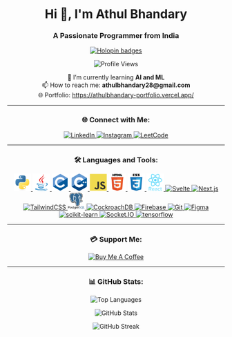 <h1 align="center">Hi 👋, I'm Athul Bhandary</h1>
<h3 align="center">A Passionate Programmer from India</h3>

<p align="center">
  <a href="https://holopin.io/@athul28">
    <img src="https://holopin.me/athul28" alt="Holopin badges" />
  </a>
</p>

<p align="center">
  <img src="https://komarev.com/ghpvc/?username=athul28&label=Profile%20views&color=0e75b6&style=flat" alt="Profile Views" />
</p>

<p align="center">
  🌱 I’m currently learning <b>AI and ML</b>
  <br />
  📫 How to reach me: <b>athulbhandary28@gmail.com</b>
  <br />
  🌐 Portfolio: <a href="https://athulbhandary-portfolio.vercel.app/">https://athulbhandary-portfolio.vercel.app/</a>
</p>

---

<h3 align="center">🌐 Connect with Me:</h3>
<p align="center">
  <a href="https://linkedin.com/in/athul-bhandary-0b1912247" target="_blank">
    <img src="https://img.shields.io/badge/LinkedIn-0077B5?style=for-the-badge&logo=linkedin&logoColor=white" alt="LinkedIn" />
  </a>
  <a href="https://instagram.com/athul_bhandary" target="_blank">
    <img src="https://img.shields.io/badge/Instagram-E4405F?style=for-the-badge&logo=instagram&logoColor=white" alt="Instagram" />
  </a>
  <a href="https://www.leetcode.com/codeninjaa28" target="_blank">
    <img src="https://img.shields.io/badge/LeetCode-FFA116?style=for-the-badge&logo=leetcode&logoColor=white" alt="LeetCode" />
  </a>
</p>

---

<h3 align="center">🛠️ Languages and Tools:</h3>
<p align="center">
  <!-- Programming Languages -->
  <a href="https://www.python.org" target="_blank">
    <img src="https://raw.githubusercontent.com/devicons/devicon/master/icons/python/python-original.svg" alt="Python" width="40" height="40"/>
  </a>
  <a href="https://www.java.com" target="_blank">
    <img src="https://raw.githubusercontent.com/devicons/devicon/master/icons/java/java-original.svg" alt="Java" width="40" height="40"/>
  </a>
  <a href="https://www.cprogramming.com/" target="_blank">
    <img src="https://raw.githubusercontent.com/devicons/devicon/master/icons/c/c-original.svg" alt="C" width="40" height="40"/>
  </a>
  <a href="https://www.w3schools.com/cpp/" target="_blank">
    <img src="https://raw.githubusercontent.com/devicons/devicon/master/icons/cplusplus/cplusplus-original.svg" alt="C++" width="40" height="40"/>
  </a>
  <a href="https://developer.mozilla.org/en-US/docs/Web/JavaScript" target="_blank">
    <img src="https://raw.githubusercontent.com/devicons/devicon/master/icons/javascript/javascript-original.svg" alt="JavaScript" width="40" height="40"/>
  </a>
  
  <!-- Web Development -->
  <a href="https://www.w3.org/html/" target="_blank">
    <img src="https://raw.githubusercontent.com/devicons/devicon/master/icons/html5/html5-original-wordmark.svg" alt="HTML" width="40" height="40"/>
  </a>
  <a href="https://www.w3schools.com/css/" target="_blank">
    <img src="https://raw.githubusercontent.com/devicons/devicon/master/icons/css3/css3-original-wordmark.svg" alt="CSS" width="40" height="40"/>
  </a>
  <a href="https://reactjs.org/" target="_blank">
    <img src="https://raw.githubusercontent.com/devicons/devicon/master/icons/react/react-original-wordmark.svg" alt="React" width="40" height="40"/>
  </a>
  <a href="https://svelte.dev" target="_blank">
    <img src="https://upload.wikimedia.org/wikipedia/commons/1/1b/Svelte_Logo.svg" alt="Svelte" width="40" height="40"/>
  </a>
  <a href="https://nextjs.org/" target="_blank">
    <img src="https://www.fathym.com/img/newnextjslogo.png" alt="Next.js" width="60" height="40"/>
  </a>
  <a href="https://tailwindcss.com/" target="_blank">
    <img src="https://www.vectorlogo.zone/logos/tailwindcss/tailwindcss-icon.svg" alt="TailwindCSS" width="40" height="40"/>
  </a>

  <!-- Databases -->
  <a href="https://www.postgresql.org" target="_blank">
    <img src="https://raw.githubusercontent.com/devicons/devicon/master/icons/postgresql/postgresql-original-wordmark.svg" alt="PostgreSQL" width="40" height="40"/>
  </a>
  <a href="https://www.cockroachlabs.com/product/cockroachdb/" target="_blank">
    <img src="https://cdn.worldvectorlogo.com/logos/cockroachdb.svg" alt="CockroachDB" width="40" height="40"/>
  </a>

  <!-- Tools and Platforms -->
  <a href="https://firebase.google.com/" target="_blank">
    <img src="https://www.vectorlogo.zone/logos/firebase/firebase-icon.svg" alt="Firebase" width="40" height="40"/>
  </a>
  <a href="https://git-scm.com/" target="_blank">
    <img src="https://www.vectorlogo.zone/logos/git-scm/git-scm-icon.svg" alt="Git" width="40" height="40"/>
  </a>
  <a href="https://www.figma.com/" target="_blank">
    <img src="https://www.vectorlogo.zone/logos/figma/figma-icon.svg" alt="Figma" width="40" height="40"/>
  </a>
  <a href="https://scikit-learn.org/" target="_blank">
    <img src="https://upload.wikimedia.org/wikipedia/commons/0/05/Scikit_learn_logo_small.svg" alt="scikit-learn" width="40" height="40"/>
  </a>
  <a href="https://socket.io/" target="_blank" rel="noreferrer">
  <img src="https://www.vectorlogo.zone/logos/socketio/socketio-icon.svg" alt="Socket.IO" width="40" height="40"/>
  </a>
  <a href="https://www.tensorflow.org" target="_blank" rel="noreferrer"> 
  <img src="https://www.vectorlogo.zone/logos/tensorflow/tensorflow-icon.svg" alt="tensorflow" width="40" height="40"/> 
  </a>
</p>

---

<h3 align="center">💳 Support Me:</h3>
<p align="center">
  <a href="https://www.buymeacoffee.com/athul28">
    <img src="https://cdn.buymeacoffee.com/buttons/v2/default-yellow.png" height="50" width="210" alt="Buy Me A Coffee" />
  </a>
</p>

---

<h3 align="center">📊 GitHub Stats:</h3>
<div align="center">
  <p>
    <img src="https://github-readme-stats.vercel.app/api/top-langs?username=athul28&show_icons=true&locale=en&layout=compact&theme=dark" alt="Top Languages" />
  </p>
  <p>
    <img src="https://github-readme-stats.vercel.app/api?username=athul28&show_icons=true&locale=en&theme=dark" alt="GitHub Stats" />
  </p>
  <p>
    <img src="https://github-readme-streak-stats.herokuapp.com/?user=athul28&theme=dark" alt="GitHub Streak" />
  </p>
</div>
